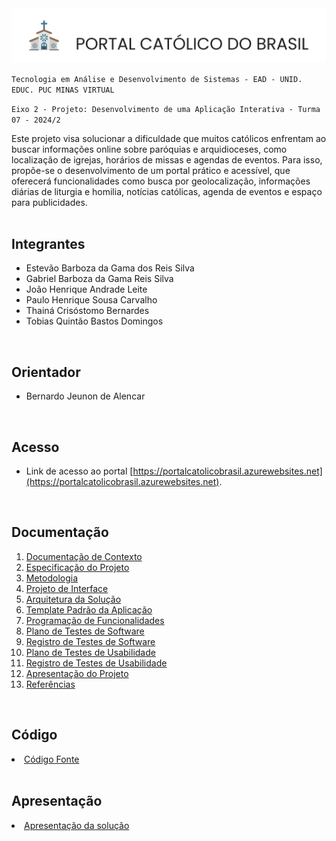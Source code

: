 <img src="docs/img/titulo_pagina2.png" alt="Título do projeto Portal Católico do Brasil"> 
<br>

`Tecnologia em Análise e Desenvolvimento de Sistemas - EAD - UNID. EDUC. PUC MINAS VIRTUAL`

`Eixo 2 - Projeto: Desenvolvimento de uma Aplicação Interativa - Turma 07 - 2024/2`

Este projeto visa solucionar a dificuldade que muitos católicos enfrentam ao buscar informações online sobre paróquias e arquidioceses, como localização de igrejas, horários de missas e agendas de eventos. Para isso, propõe-se o desenvolvimento de um portal prático e acessível, que oferecerá funcionalidades como busca por geolocalização, informações diárias de liturgia e homilia, notícias católicas, agenda de eventos e espaço para publicidades.
<br>
<br>

## Integrantes

* Estevão Barboza da Gama dos Reis Silva
* Gabriel Barboza da Gama Reis Silva
* João Henrique Andrade Leite
* Paulo Henrique Sousa Carvalho
* Thainá Crisóstomo Bernardes
* Tobias Quintão Bastos Domingos
<br>

## Orientador

* Bernardo Jeunon de Alencar
<br>

## Acesso

* Link de acesso ao portal [https://portalcatolicobrasil.azurewebsites.net](https://portalcatolicobrasil.azurewebsites.net).
<br>

## Documentação

<ol>
<li><a href="docs/01-Documentação de Contexto.md"> Documentação de Contexto</a></li>
<li><a href="docs/02-Especificação do Projeto.md"> Especificação do Projeto</a></li>
<li><a href="docs/03-Metodologia.md"> Metodologia</a></li>
<li><a href="docs/04-Projeto de Interface.md"> Projeto de Interface</a></li>
<li><a href="docs/05-Arquitetura da Solução.md"> Arquitetura da Solução</a></li>
<li><a href="docs/06-Template Padrão da Aplicação.md"> Template Padrão da Aplicação</a></li>
<li><a href="docs/07-Programação de Funcionalidades.md"> Programação de Funcionalidades</a></li>
<li><a href="docs/08-Plano de Testes de Software.md"> Plano de Testes de Software</a></li>
<li><a href="docs/09-Registro de Testes de Software.md"> Registro de Testes de Software</a></li>
<li><a href="docs/10-Plano de Testes de Usabilidade.md"> Plano de Testes de Usabilidade</a></li>
<li><a href="docs/11-Registro de Testes de Usabilidade.md"> Registro de Testes de Usabilidade</a></li>
<li><a href="docs/12-Apresentação do Projeto.md"> Apresentação do Projeto</a></li>
<li><a href="docs/13-Referências.md"> Referências</a></li>
</ol>
<br>

## Código

<li><a href="src/PortalCatolico"> Código Fonte</a></li><br>

## Apresentação

<li><a href="presentation/README.md"> Apresentação da solução</a></li><br>
